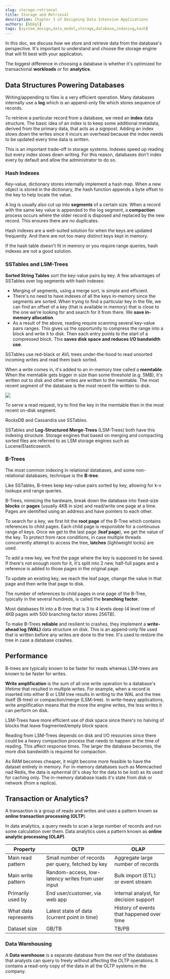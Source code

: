 ```yaml
---
slug: storage-retrieval
title: Storage and Retrieval
description: Chapter 3 of Designing Data Intensive Applications
authors: [kbbgl]
tags: [system_design,data_model,storage,database,indexing,hash]
---
```


In this doc, we discuss how we store and retrieve data from the database's perspective. It's important to understand and choose the storage engine that will fit best with your application.

The biggest difference in choosing a database is whether it's optimized for transactional **workloads** or for **analytics**.

## Data Structures Powering Databases

Writing/appending to files is a very efficient operation. Many databases internally use a **log** which is an append-only file which stores sequence of records.

To retrieve a particular record from a database, we need an **index** data structure. The basic idea of an index is to keep some additional metadata, derived from the primary data, that acts as a signpost. Adding an index slows down the writes since it incurs an overhead because the index needs to be updated every time data is written.

This is an important trade-off in storage systems. Indexes speed up reading but every index slows down writing. For this reason, databases don't index every by default and allow the administrator to do so.

### Hash Indexes

Key-value, dictionary stores internally implement a hash map. When a new object is stored in the dictionary, the hash function appends a byte offset to the key to help locate the value. 

A log is usually also cut up into **segments** of a certain size. When a record with the same key value is appended to the log segment, a **compaction** process occurs where the older record is disposed and replaced by the new record. This ensures there are no duplicates.

Hash indexes are a well-suited solution for when the keys are updated frequently. And there are not too many distinct keys kept in memory.

If the hash table doesn't fit in memory or you require range queries, hash indexes are not a good solution.

### SSTables and LSM-Trees

**Sorted String Tables** sort the key-value pairs by key. A few advantages of SSTables over log segments with hash indexes:

- Merging of segments, using a merge sort, is simple and efficient.
- There's no need to have indexes of all the keys in-memory since the segments are sorted. When trying to find a particular key in the file, we can find an offset of a key (that is available in memory) that is close to the one we're looking for and search for it from there. We **save in-memory allocation**.
- As a result of the above, reading require scanning several key-value pairs ranges. This gives us the opportunity to compress the range into a block and write it to disk. Then each entry points to the start of a compressed block. This **saves disk space and reduces I/O bandwidth use**.

SSTables use red-black or AVL trees under-the-hood to read unsorted incoming writes and read them back sorted.

When a write comes in, it's added to an in-memory tree called a **memtable**. When the memtable gets bigger in size than some threshold (e.g. 5MB), it's written out to disk and other writes are written to the memtable. The most recent segment of the database is the most recent file written to disk.

![](https://www.scylladb.com/wp-content/uploads/sstable-diagram-1100x373.png)


To serve a read request, try to find the key in the memtable then in the most recent on-disk segment.

RocksDB and Cassandra use SSTables.

SSTables and **Log-Structured Merge-Trees** (LSM-Trees) both have this indexing structure. Storage engines that based on merging and compacting sorted files are referred to as LSM storage engines such as Lucene/Elasticsearch.

### B-Trees

The most common indexing in relational databases, and some non-relational databases, technique is the **B-tree**.  

Like SSTables, B-trees keep key-value pairs sorted by key, allowing for k-v lookups and range queries.

B-Trees, mimicing the hardware, break down the database into fixed-size **blocks** or **pages** (usually 4KB in size) and read/write one page at a time. Pages are identified using an address and have pointers to each other.

To search for a key, we first hit the **root page** of the B-Tree which contains references to child pages. Each child page is responsible for a continuous range of keys. Once we get to the last page (**leaf page**), we get the value of the key. To protect from race conditions, in case multiple threads concurrently attempt to access the tree, **latches** (lightweight locks) are used.

To add a new key, we find the page where the key is supposed to be saved. If there's not enough room for it, it's split into 2 new, half-full pages and a reference is added to those pages in the original page.

To update an existing key, we reach the leaf page, change the value in that page and then write that page to disk.

The number of references to child pages in one page of the B-Tree, typically in the several hundreds, is called the **branching factor**.

Most databases fit into a B-tree that is 3 to 4 levels deep (4 level tree of 4KB pages with 500 branching factor stores 256TB).

To make B-Trees **reliable** and resilient to crashes, they implement a **write-ahead log (WAL)** data structure on disk. This is an append-only file used that is written before any writes are done to the tree. It's used to restore the tree in case a database crashes.


## Performance

B-trees are typically known to be faster for reads whereas LSM-trees are known to be faster for writes.

**Write amplification** is the sum of all one write operation to a database's lifetime that resulted in multiple writes. For example, when a record is inserted into either B or LSM tree results in writing to the WAL and the tree itself (B-tree) or compaction/merge (LSM-tree). In write-heavy applications, write amplification means that the more the engine writes, the less writes it can perform on disk. 

LSM-Trees have more efficient use of disk space since there's no halving of blocks that leave fragmented/empty block space. 

Reading from LSM-Trees depends on disk and I/O resources since there could be a heavy compaction process that needs to happen at the time of reading. This affect response times. The larger the database becomes, the more disk bandwidth is required for compaction.

As RAM becomes cheaper, it might become more feasible to have the dataset entirely in memory. For in-memory databases such as Memcached nad Redis, the data is ephermal (it's okay for the data to be lost) as its used for caching only. The in-memory database loads it's state from disk or network (from a replica).

## Transaction or Analytics?

A transaction is a group of reads and writes and uses a pattern known as **online transaction processing (OLTP**).

In data analytics, a query needs to scan a large number of records and run some calculation over them. Data analytics uses a pattern known as **online analytic processing (OLAP)**.


| Property             | OLTP                                              | OLAP                                      |
|----------------------|---------------------------------------------------|-------------------------------------------|
| Main read pattern    | Small number of records per query, fetched by key | Aggregate large number of records         |
| Main write pattern   | Random-access, low-latency writes from user input | Bulk import (ETL) or event stream         |
| Primarily used by    | End user/customer, via web app                    | Internal analyst, for decision support    |
| What data represents | Latest state of data (current point in time)      | History of events that happened over time |
| Dataset size         | GB/TB                                             | TB/PB                                     |


### Data Warehousing

A **Data warehouse** is a separate database from the rest of the databases that analysts can query to freely without affecting the OLTP operations. It contains a read-only copy of the data in all the OLTP systems in the company. 